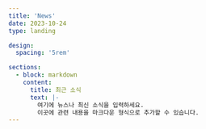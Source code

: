 ```yaml
---
title: 'News'
date: 2023-10-24
type: landing

design:
  spacing: '5rem'

sections:
  - block: markdown
    content:
      title: 최근 소식
      text: |-
        여기에 뉴스나 최신 소식을 입력하세요. 
        이곳에 관련 내용을 마크다운 형식으로 추가할 수 있습니다.
---
```

